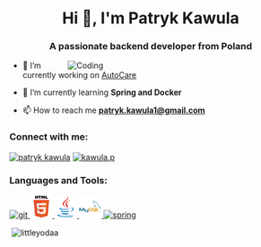 <h1 align="center">Hi 👋, I'm Patryk Kawula</h1>
<h3 align="center">A passionate backend developer from Poland</h3>
<img align="right" alt="Coding" width="400" src="https://miro.medium.com/max/640/1*ZSVmWGcc1weENb0ShawWxw.gif">

- 🔭 I’m currently working on [AutoCare](https://github.com/LittleYodaa/AutoCare)

- 🌱 I’m currently learning **Spring and Docker**

- 📫 How to reach me **patryk.kawula1@gmail.com**

<h3 align="left">Connect with me:</h3>
<p align="left">
<a href="https://fb.com/patryk kawula" target="blank"><img align="center" src="https://raw.githubusercontent.com/rahuldkjain/github-profile-readme-generator/master/src/images/icons/Social/facebook.svg" alt="patryk kawula" height="30" width="40" /></a>
<a href="https://instagram.com/kawula.p" target="blank"><img align="center" src="https://raw.githubusercontent.com/rahuldkjain/github-profile-readme-generator/master/src/images/icons/Social/instagram.svg" alt="kawula.p" height="30" width="40" /></a>
</p>

<h3 align="left">Languages and Tools:</h3>
<p align="left"> <a href="https://git-scm.com/" target="_blank" rel="noreferrer"> <img src="https://www.vectorlogo.zone/logos/git-scm/git-scm-icon.svg" alt="git" width="40" height="40"/> </a> <a href="https://www.w3.org/html/" target="_blank" rel="noreferrer"> <img src="https://raw.githubusercontent.com/devicons/devicon/master/icons/html5/html5-original-wordmark.svg" alt="html5" width="40" height="40"/> </a> <a href="https://www.java.com" target="_blank" rel="noreferrer"> <img src="https://raw.githubusercontent.com/devicons/devicon/master/icons/java/java-original.svg" alt="java" width="40" height="40"/> </a> <a href="https://www.mysql.com/" target="_blank" rel="noreferrer"> <img src="https://raw.githubusercontent.com/devicons/devicon/master/icons/mysql/mysql-original-wordmark.svg" alt="mysql" width="40" height="40"/> </a> <a href="https://spring.io/" target="_blank" rel="noreferrer"> <img src="https://www.vectorlogo.zone/logos/springio/springio-icon.svg" alt="spring" width="40" height="40"/> </a> </p>

<p>&nbsp;<img align="center" src="https://github-readme-stats.vercel.app/api?username=littleyodaa&show_icons=true&locale=en" alt="littleyodaa" /></p>
